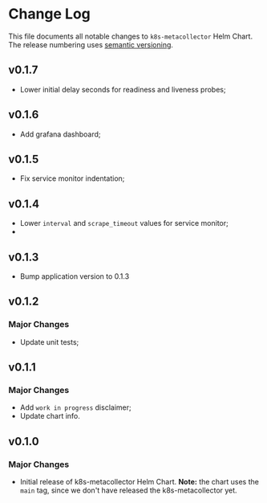 
# Change Log

This file documents all notable changes to `k8s-metacollector` Helm Chart. The release
numbering uses [semantic versioning](http://semver.org).

## v0.1.7

* Lower initial delay seconds for readiness and liveness probes;

## v0.1.6

* Add grafana dashboard;

## v0.1.5

*  Fix service monitor indentation;

## v0.1.4

*  Lower `interval` and `scrape_timeout` values for service monitor;
* 
## v0.1.3

* Bump application version to 0.1.3

## v0.1.2

### Major Changes

* Update unit tests;

## v0.1.1

### Major Changes

* Add `work in progress` disclaimer;
* Update chart info.

## v0.1.0

### Major Changes

* Initial release of k8s-metacollector Helm Chart. **Note:** the chart uses the `main` tag, since we don't have released the k8s-metacollector yet.